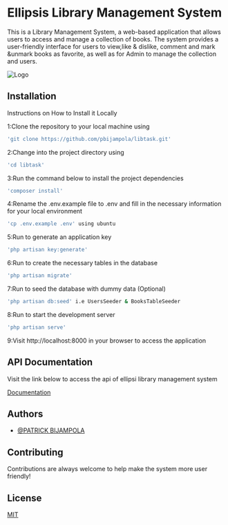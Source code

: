 
# Ellipsis Library Management System

This is a Library Management System, a web-based application that allows users to access and manage a collection of books. The system provides a user-friendly interface for users to view,like & dislike, comment and mark &unmark books as favorite, as well as for Admin to manage the collection and users.


![Logo](https://ellipsis.co.tz/images/Ellipsis-02.png)


## Installation

Instructions on How to Install it Locally

1:Clone the repository to your local machine using
```bash
'git clone https://github.com/pbijampola/libtask.git'
```
2:Change into the project directory using
```bash
'cd libtask'
```
3:Run the command below to install the project dependencies
```bash
'composer install'
``` 
4:Rename the .env.example file to .env and fill in the necessary information for your local environment
```bash
'cp .env.example .env' using ubuntu
```
5:Run to generate an application key
```bash
'php artisan key:generate'
```
6:Run to create the necessary tables in the database
```bash
'php artisan migrate'
```
7:Run to seed the database with dummy data (Optional)
```bash
'php artisan db:seed' i.e UsersSeeder & BooksTableSeeder
```
8:Run to start the development server
```bash
'php artisan serve'
```
9:Visit http://localhost:8000 in your browser to access the application



    
## API Documentation

Visit the link below to access the api of ellipsi library management system

[Documentation](https://linktodocumentation)


## Authors

- [@PATRICK BIJAMPOLA](https://www.github.com/pbijampola)


## Contributing

Contributions are always welcome to help make the system  more user friendly!


## License

[MIT](https://choosealicense.com/licenses/mit/)

